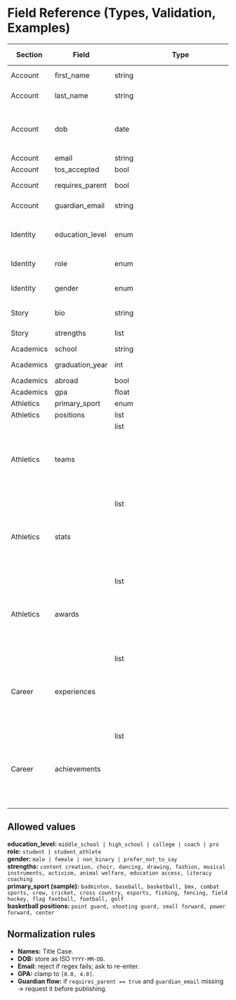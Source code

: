 # Field Reference (Types, Validation, Examples)

| Section | Field | Type | Validation / Canonicalization | Examples |
|---|---|---|---|---|
| Account | first_name | string | Trimmed; Title Case | Aisha, Javier |
| Account | last_name | string | Trimmed; Title Case | Khan, Lopez |
| Account | dob | date | Accept YYYY-MM-DD, MM/DD/YYYY, “May 12 2006”; store ISO | 2006-05-12 |
| Account | email | string | RFC-like regex | user@example.com |
| Account | tos_accepted | bool | yes/no | yes |
| Account | requires_parent | bool | computed from dob (<18) | true/false |
| Account | guardian_email | string | required if requires_parent | parent@domain.com |
| Identity | education_level | enum | middle_school, high_school, college, coach, pro | high_school |
| Identity | role | enum | student, student_athlete | student_athlete |
| Identity | gender | enum | male, female, non_binary, prefer_not_to_say | prefer_not_to_say |
| Story | bio | string | 1–3 short sentences | “I love helping others…” |
| Story | strengths | list<enum> | pick ≤5 from allowed list | drawing, activism |
| Academics | school | string | free text | Central High |
| Academics | graduation_year | int | 2000–2040 (configurable) | 2027 |
| Academics | abroad | bool | yes/no | no |
| Academics | gpa | float | 0.0–4.0 | 3.6 |
| Athletics | primary_sport | enum | see list below | basketball |
| Athletics | positions | list<enum> | sport‑specific | point guard |
| Athletics | teams | list<object> | {name, seasons[]} | Tigers; 2023 |
| Athletics | stats | list<object> | {season?, name, value} | 2024, PPG, 18.4 |
| Athletics | awards | list<object> | {name, year?} | MVP, 2023 |
| Career | experiences | list<object> | {type, org, title, start, end} | job, Zaxby’s, Crew, 2024–Present |
| Career | achievements | list<object> | {type, name, by?, date?} | cert, CPR, Red Cross, 2023 |

## Allowed values

**education_level:** `middle_school | high_school | college | coach | pro`  
**role:** `student | student_athlete`  
**gender:** `male | female | non_binary | prefer_not_to_say`  
**strengths:** `content creation, choir, dancing, drawing, fashion, musical instruments, activism, animal welfare, education access, literacy coaching`  
**primary_sport (sample):** `badminton, baseball, basketball, bmx, combat sports, crew, cricket, cross country, esports, fishing, fencing, field hockey, flag football, football, golf`  
**basketball positions:** `point guard, shooting guard, small forward, power forward, center`

## Normalization rules
- **Names:** Title Case.  
- **DOB:** store as ISO `YYYY-MM-DD`.  
- **Email:** reject if regex fails; ask to re-enter.  
- **GPA:** clamp to `[0.0, 4.0]`.  
- **Guardian flow:** if `requires_parent == true` and `guardian_email` missing → request it before publishing.
